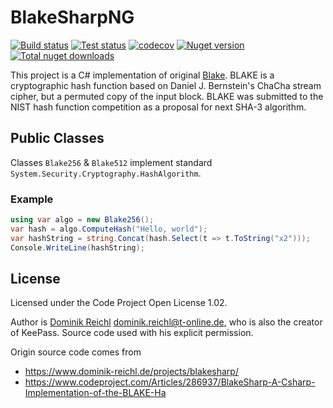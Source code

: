 BlakeSharpNG
===========
[![Build status](https://ci.appveyor.com/api/projects/status/r5qb64o5u2pjqkyf/branch/master?svg=true)](https://ci.appveyor.com/project/nokitakaze/BlakeSharpNG/branch/master)
[![Test status](https://img.shields.io/appveyor/tests/nokitakaze/BlakeSharpNG/master)](https://ci.appveyor.com/project/nokitakaze/BlakeSharpNG/branch/master)
[![codecov](https://codecov.io/gh/nokitakaze/BlakeSharpNG/branch/master/graph/badge.svg)](https://codecov.io/gh/nokitakaze/BlakeSharpNG)
[![Nuget version](https://badgen.net/nuget/v/BlakeSharpNG)](https://www.nuget.org/packages/BlakeSharpNG)
[![Total nuget downloads](https://badgen.net/nuget/dt/BlakeSharpNG)](https://www.nuget.org/packages/BlakeSharpNG)

This project is a C# implementation of original [Blake](https://en.wikipedia.org/wiki/BLAKE_(hash_function)). BLAKE is a cryptographic hash function based on Daniel J. Bernstein's ChaCha stream cipher, but a permuted copy of the input block. BLAKE was submitted to the NIST hash function competition as a proposal for next SHA-3 algorithm.

## Public Classes
Classes `Blake256` & `Blake512` implement standard `System.Security.Cryptography.HashAlgorithm`.

### Example
```C#
using var algo = new Blake256();
var hash = algo.ComputeHash("Hello, world");
var hashString = string.Concat(hash.Select(t => t.ToString("x2")));
Console.WriteLine(hashString);
```

## License
Licensed under the Code Project Open License 1.02.

Author is [Dominik Reichl](http://www.dominik-reichl.de/) <dominik.reichl@t-online.de>, who is also the creator of KeePass.
Source code used with his explicit permission.

Origin source code comes from
- https://www.dominik-reichl.de/projects/blakesharp/
- https://www.codeproject.com/Articles/286937/BlakeSharp-A-Csharp-Implementation-of-the-BLAKE-Ha
